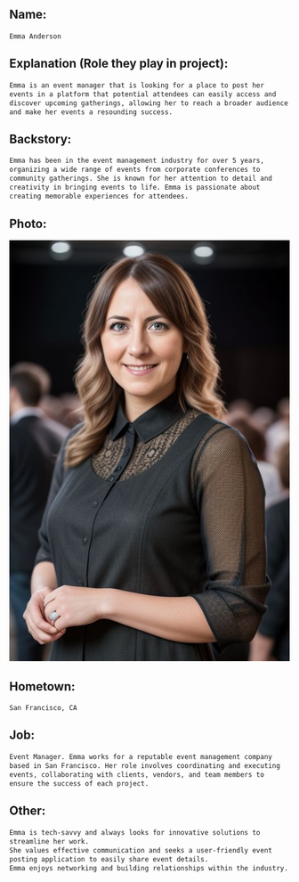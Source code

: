 ## Name:
    Emma Anderson

## Explanation (Role they play in project):
    Emma is an event manager that is looking for a place to post her events in a platform that potential attendees can easily access and discover upcoming gatherings, allowing her to reach a broader audience and make her events a resounding success.

## Backstory:
    Emma has been in the event management industry for over 5 years, organizing a wide range of events from corporate conferences to community gatherings. She is known for her attention to detail and creativity in bringing events to life. Emma is passionate about creating memorable experiences for attendees.

## Photo:
![Picture of Emma Anderson](../personas/persona_images/emma_anderson.jfif)

## Hometown:
    San Francisco, CA

## Job:
    Event Manager. Emma works for a reputable event management company based in San Francisco. Her role involves coordinating and executing events, collaborating with clients, vendors, and team members to ensure the success of each project.

## Other:
    Emma is tech-savvy and always looks for innovative solutions to streamline her work.
    She values effective communication and seeks a user-friendly event posting application to easily share event details.
    Emma enjoys networking and building relationships within the industry.